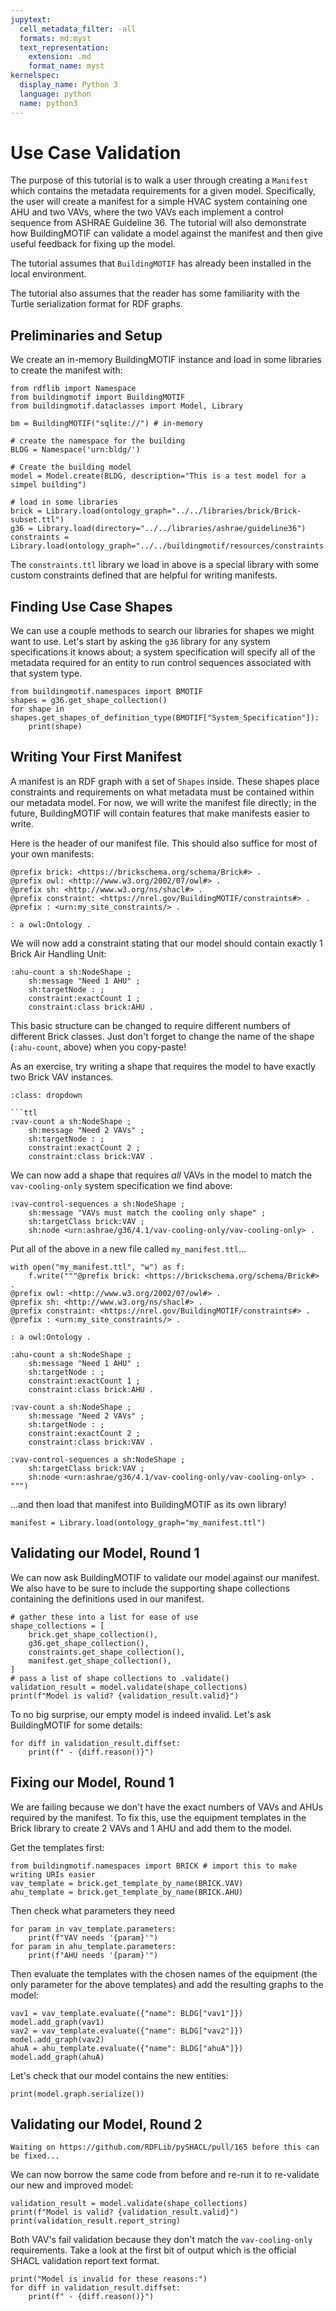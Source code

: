 ```yaml
---
jupytext:
  cell_metadata_filter: -all
  formats: md:myst
  text_representation:
    extension: .md
    format_name: myst
kernelspec:
  display_name: Python 3
  language: python
  name: python3
---
```


# Use Case Validation

The purpose of this tutorial is to walk a user through creating a `Manifest` which contains the metadata requirements for a given model. Specifically, the user will create a manifest for a simple HVAC system containing one AHU and two VAVs, where the two VAVs each implement a control sequence from ASHRAE Guideline 36. The tutorial will also demonstrate how BuildingMOTIF can validate a model against the manifest and then give useful feedback for fixing up the model.

The tutorial assumes that `BuildingMOTIF` has already been installed in the local environment.

The tutorial also assumes that the reader has some familiarity with the Turtle serialization format for RDF graphs.

## Preliminaries and Setup

We create an in-memory BuildingMOTIF instance and load in some libraries to create the manifest with:

```{code-cell}
from rdflib import Namespace
from buildingmotif import BuildingMOTIF
from buildingmotif.dataclasses import Model, Library

bm = BuildingMOTIF("sqlite://") # in-memory

# create the namespace for the building
BLDG = Namespace('urn:bldg/')

# Create the building model
model = Model.create(BLDG, description="This is a test model for a simpel building")

# load in some libraries
brick = Library.load(ontology_graph="../../libraries/brick/Brick-subset.ttl")
g36 = Library.load(directory="../../libraries/ashrae/guideline36")
constraints = Library.load(ontology_graph="../../buildingmotif/resources/constraints.ttl")
```

The `constraints.ttl` library we load in above is a special library with some custom constraints defined that are helpful for writing manifests.

## Finding Use Case Shapes

We can use a couple methods to search our libraries for shapes we might want to use. Let's start by asking the `g36` library for any system specifications it knows about; a system specification will specify all of the metadata required for an entity to run control sequences associated with that system type.

```{code-cell}
from buildingmotif.namespaces import BMOTIF
shapes = g36.get_shape_collection()
for shape in shapes.get_shapes_of_definition_type(BMOTIF["System_Specification"]):
    print(shape)
```

## Writing Your First Manifest

A manifest is an RDF graph with a set of `Shapes` inside. These shapes place constraints and requirements on what metadata must be contained within our metadata model. For now, we will write the manifest file directly; in the future, BuildingMOTIF will contain features that make manifests easier to write.

Here is the header of our manifest file. This should also suffice for most of your own manifests:

```ttl
@prefix brick: <https://brickschema.org/schema/Brick#> .
@prefix owl: <http://www.w3.org/2002/07/owl#> .
@prefix sh: <http://www.w3.org/ns/shacl#> .
@prefix constraint: <https://nrel.gov/BuildingMOTIF/constraints#> .
@prefix : <urn:my_site_constraints/> .

: a owl:Ontology .
```

We will now add a constraint stating that our model should contain exactly 1 Brick Air Handling Unit:

```ttl
:ahu-count a sh:NodeShape ;
    sh:message "Need 1 AHU" ;
    sh:targetNode : ;
    constraint:exactCount 1 ;
    constraint:class brick:AHU .
```

This basic structure can be changed to require different numbers of different Brick classes. Just don't forget to change the name of the shape (`:ahu-count`, above) when you copy-paste!

As an exercise, try writing a shape that requires the model to have exactly two Brick VAV instances.
```{admonition} Click to reveal an answer...
:class: dropdown

```ttl
:vav-count a sh:NodeShape ;
    sh:message "Need 2 VAVs" ;
    sh:targetNode : ;
    constraint:exactCount 2 ;
    constraint:class brick:VAV .
```

We can now add a shape that requires *all* VAVs in the model to match the `vav-cooling-only` system specification we find above:

```ttl
:vav-control-sequences a sh:NodeShape ;
    sh:message "VAVs must match the cooling only shape" ;
    sh:targetClass brick:VAV ;
    sh:node <urn:ashrae/g36/4.1/vav-cooling-only/vav-cooling-only> .
```

Put all of the above in a new file called `my_manifest.ttl`...

```{code-cell}
with open("my_manifest.ttl", "w") as f:
    f.write("""@prefix brick: <https://brickschema.org/schema/Brick#> .
@prefix owl: <http://www.w3.org/2002/07/owl#> .
@prefix sh: <http://www.w3.org/ns/shacl#> .
@prefix constraint: <https://nrel.gov/BuildingMOTIF/constraints#> .
@prefix : <urn:my_site_constraints/> .

: a owl:Ontology .

:ahu-count a sh:NodeShape ;
    sh:message "Need 1 AHU" ;
    sh:targetNode : ;
    constraint:exactCount 1 ;
    constraint:class brick:AHU .

:vav-count a sh:NodeShape ;
    sh:message "Need 2 VAVs" ;
    sh:targetNode : ;
    constraint:exactCount 2 ;
    constraint:class brick:VAV .

:vav-control-sequences a sh:NodeShape ;
    sh:targetClass brick:VAV ;
    sh:node <urn:ashrae/g36/4.1/vav-cooling-only/vav-cooling-only> .
""")
```

...and then load that manifest into BuildingMOTIF as its own library!

```{code-cell}
manifest = Library.load(ontology_graph="my_manifest.ttl")
```

## Validating our Model, Round 1

We can now ask BuildingMOTIF to validate our model against our manifest. We also have to be sure to include the supporting shape collections containing the definitions used in our manifest.

```{code-cell}
# gather these into a list for ease of use
shape_collections = [
    brick.get_shape_collection(),
    g36.get_shape_collection(),
    constraints.get_shape_collection(),
    manifest.get_shape_collection(),
]
# pass a list of shape collections to .validate()
validation_result = model.validate(shape_collections) 
print(f"Model is valid? {validation_result.valid}")
```

To no big surprise, our empty model is indeed invalid. Let's ask BuildingMOTIF for some details:

```{code-cell}
for diff in validation_result.diffset:
    print(f" - {diff.reason()}")
```

## Fixing our Model, Round 1

We are failing because we don't have the exact numbers of VAVs and AHUs required by the manifest.
To fix this, use the equipment templates in the Brick library to create 2 VAVs and 1 AHU and add them to the model.

Get the templates first:

```{code-cell}
from buildingmotif.namespaces import BRICK # import this to make writing URIs easier
vav_template = brick.get_template_by_name(BRICK.VAV)
ahu_template = brick.get_template_by_name(BRICK.AHU)
```

Then check what parameters they need

```{code-cell}
for param in vav_template.parameters:
    print(f"VAV needs '{param}'")
for param in ahu_template.parameters:
    print(f"AHU needs '{param}'")
```

Then evaluate the templates with the chosen names of the equipment (the only parameter for the above templates) and add the resulting graphs to the model:

```{code-cell}
vav1 = vav_template.evaluate({"name": BLDG["vav1"]})
model.add_graph(vav1)
vav2 = vav_template.evaluate({"name": BLDG["vav2"]})
model.add_graph(vav2)
ahuA = ahu_template.evaluate({"name": BLDG["ahuA"]})
model.add_graph(ahuA)
```

Let's check that our model contains the new entities:

```{code-cell}
print(model.graph.serialize())
```

## Validating our Model, Round 2

```{warning}
Waiting on https://github.com/RDFLib/pySHACL/pull/165 before this can be fixed...
```

We can now borrow the same code from before and re-run it to re-validate our new and improved model:

```{code-cell}
validation_result = model.validate(shape_collections) 
print(f"Model is valid? {validation_result.valid}")
print(validation_result.report_string)
```

Both VAV's fail validation because they don't match the `vav-cooling-only` requirements. Take a look at the first bit of output which is the official SHACL validation report text format.

```{code-cell}
print("Model is invalid for these reasons:")
for diff in validation_result.diffset:
    print(f" - {diff.reason()}")
```
